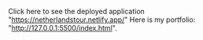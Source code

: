 Click here to see the deployed application "https://netherlandstour.netlify.app/"
Here is my portfolio: "http://127.0.0.1:5500/index.html".
